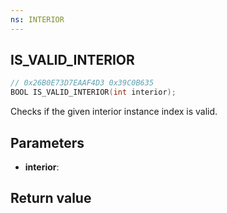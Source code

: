 ```yaml
---
ns: INTERIOR
---
```

## IS_VALID_INTERIOR

```c
// 0x26B0E73D7EAAF4D3 0x39C0B635
BOOL IS_VALID_INTERIOR(int interior);
```
Checks if the given interior instance index is valid.

## Parameters
* **interior**: 

## Return value
